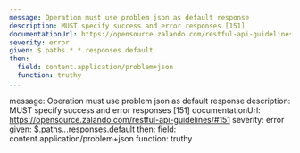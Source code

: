 ```yaml
---
message: Operation must use problem json as default response
description: MUST specify success and error responses [151]
documentationUrl: https://opensource.zalando.com/restful-api-guidelines/#151
severity: error
given: $.paths.*.*.responses.default
then:
  field: content.application/problem+json
  function: truthy
...
```

message: Operation must use problem json as default response
description: MUST specify success and error responses [151]
documentationUrl: https://opensource.zalando.com/restful-api-guidelines/#151
severity: error
given: $.paths.*.*.responses.default
then:
  field: content.application/problem+json
  function: truthy